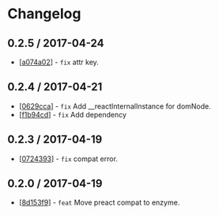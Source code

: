 # Changelog 


## 0.2.5 / 2017-04-24 

  * [[a074a02](https://github.com/windyGex/preact-compat-enzyme.githttps://github.com/windyGex/preact-compat-enzyme/commit/a074a02c3195ca49b2f958c236cbd8ef43f1584d)] - `fix` attr key. 

## 0.2.4 / 2017-04-21 

  * [[0629cca](https://github.com/windyGex/preact-compat-enzyme.githttps://github.com/windyGex/preact-compat-enzyme/commit/0629cca4816f637cabf23e0d2acdf9c0b0871436)] - `fix` Add __reactInternalInstance for domNode. 
  * [[f1b94cd](https://github.com/windyGex/preact-compat-enzyme.githttps://github.com/windyGex/preact-compat-enzyme/commit/f1b94cdc1bfd4e589586c158cd0be5b074292bb5)] - `fix` Add dependency 

## 0.2.3 / 2017-04-19 

  * [[0724393](https://github.com/windyGex/preact-compat-enzyme.githttps://github.com/windyGex/preact-compat-enzyme/commit/0724393227988d7814895aa63c44952d3b06da2a)] - `fix` compat error. 

## 0.2.0 / 2017-04-19 

  * [[8d153f9](https://github.com/windyGex/preact-compat-enzyme.githttps://github.com/windyGex/preact-compat-enzyme/commit/8d153f9803cb6ccd9e5d7ecca19701dd8cd6cc2a)] - `feat` Move preact compat to enzyme. 

